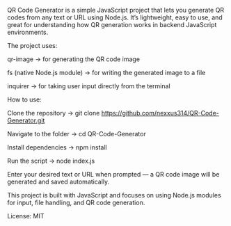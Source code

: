 QR Code Generator is a simple JavaScript project that lets you generate QR codes from any text or URL using Node.js.
It’s lightweight, easy to use, and great for understanding how QR generation works in backend JavaScript environments.

The project uses:

qr-image → for generating the QR code image

fs (native Node.js module) → for writing the generated image to a file

inquirer → for taking user input directly from the terminal

How to use:

Clone the repository → git clone https://github.com/nexxus314/QR-Code-Generator.git

Navigate to the folder → cd QR-Code-Generator

Install dependencies → npm install

Run the script → node index.js

Enter your desired text or URL when prompted — a QR code image will be generated and saved automatically.

This project is built with JavaScript and focuses on using Node.js modules for input, file handling, and QR code generation.

License: MIT
